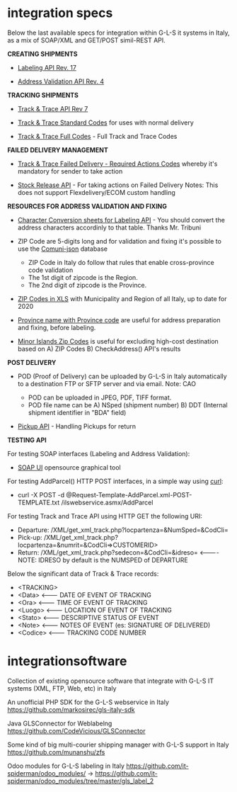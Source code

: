 # integration specs

Below the last available specs for integration within G-L-S it systems in Italy, as a mix of SOAP/XML and GET/POST simil-REST API.

**CREATING SHIPMENTS**
* [Labeling API Rev. 17](https://github.com/labelingdocuments/integrationsoftware/blob/master/MU162_Web%20Integrated%20Labeling%20Service_REV17.pdf)

* [Address Validation API Rev. 4](https://github.com/labelingdocuments/integrationsoftware/blob/master/MU163_Webservice_Checkaddress_rev_04.pdf)


**TRACKING SHIPMENTS**
* [Track & Trace API Rev 7](https://github.com/labelingdocuments/integrationsoftware/blob/master/MU40%20-%20Track%20%20Trace%20rev7.pdf)

* [Track & Trace Standard Codes](https://github.com/labelingdocuments/integrationsoftware/blob/master/standard_tracking_codes.xls) for uses with normal delivery

* [Track & Trace Full Codes](https://github.com/labelingdocuments/integrationsoftware/blob/master/codici_risultato_gls.xls) - Full Track and Trace Codes

**FAILED DELIVERY MANAGEMENT**

* [Track & Trace Failed Delivery - Required Actions Codes](https://github.com/labelingdocuments/integrationsoftware/blob/master/tracking_codes_requiring_sender_action.xlsx) whereby it's mandatory for sender to take action

* [Stock Release API](https://github.com/labelingdocuments/integrationsoftware/blob/master/MU276_SvincoloGiacenzeXML_70337bb8-9a58-440a-a7df-eb3270fcac96%20(1).pdf) - For taking actions on Failed Delivery Notes: This does not support Flexdelivery/ECOM custom handling

**RESOURCES FOR ADDRESS VALIDATION AND FIXING**

* [Character Conversion sheets for Labeling API](https://github.com/labelingdocuments/integrationsoftware/blob/master/GLS%20Webservice%20-%20Tabella%20Conversione.xlsx) - You should convert the address characters accordinly to that table. Thanks Mr. Tribuni

* ZIP Code are 5-digits long and for validation and fixing it's possible to use the [Comuni-json](https://github.com/matteocontrini/comuni-json) database
  * ZIP Code in Italy do follow that rules that enable cross-province code validation
   * The 1st digit of zipcode is the Region.
   * The 2nd digit of zipcode is the Province.

* [ZIP Codes in XLS](https://github.com/labelingdocuments/integrationsoftware/blob/master/CAP_ITALIA_2020.xlsx) with Municipality and Region of all Italy, up to date for 2020
 
* [Province name with Province code](https://github.com/labelingdocuments/integrationsoftware/blob/master/province-it.xls) are useful for address preparation and fixing, before labeling.

* [Minor Islands Zip Codes](https://github.com/labelingdocuments/integrationsoftware/blob/master/Isole_Minori_Rev6_Mar21.xlsx) is useful for excluding high-cost destination based on A) ZIP Codes B) CheckAddress() API's results

**POST DELIVERY**

* POD (Proof of Delivery) can be uploaded by G-L-S in Italy automatically to a destination FTP or SFTP server and via email. Note: CAO
  *  POD can be uploaded in JPEG, PDF, TIFF format.
  *  POD file name can be A) NSped (shipment number) B) DDT (Internal shipment identifier in "BDA" field) 

* [Pickup API](https://github.com/labelingdocuments/integrationsoftware/blob/master/MU302_Ritiri_XML_rev2_3d1def7c-da62-4692-b927-c9059c9187b8.pdf) - Handling Pickups for return

**TESTING API**

For testing SOAP interfaces (Labeling and Address Validation):
* [SOAP UI](https://www.soapui.org/tools/soapui/) opensource graphical tool

For testing AddParcel() HTTP POST interfaces, in a simple way using [curl](https://curl.se/):
* curl -X POST -d @Request-Template-AddParcel.xml-POST-TEMPLATE.txt /ilswebservice.asmx/AddParcel

For testing Track and Trace API using HTTP GET the following URI:
* Departure: /XML/get_xml_track.php?locpartenza=<WAREHOUSEOFDEPARTURE>&NumSped=<NUMSPED>&CodCli=<CUSTOMERID>
* Pick-up: /XML/get_xml_track.php?locpartenza=<WAREHOUSEOFPICKUP>&numrit=<NUMBEROFPICKUP>&CodCli=>CUSTOMERID>
* Return:  /XML/get_xml_track.php?sedecon=<WAREHOUSEOFDEPARTURE>&CodCli=<CUSTOMERID>&idreso=<IDRESO>   <---- NOTE: IDRESO by default is the NUMSPED of DEPARTURE
                                                                                                             
Below the significant data of Track & Trace records:

* \<TRACKING\>
 * \<Data\> <--- DATE OF EVENT OF TRACKING
 * \<Ora\> <--- TIME OF EVENT OF TRACKING
 * \<Luogo\> <--- LOCATION OF EVENT OF TRACKING
 * \<Stato\> <--- DESCRIPTIVE STATUS OF EVENT
 * \<Note\> <--- NOTES OF EVENT (es: SIGNATURE OF DELIVERED)
 * \<Codice\> <--- TRACKING CODE NUMBER
 
# integrationsoftware
Collection of existing opensource software that integrate with G-L-S  IT systems (XML, FTP, Web, etc) in Italy

An unofficial PHP SDK for the G-L-S webservice in Italy
https://github.com/markosirec/gls-italy-sdk

Java GLSConnector for Weblabelng
https://github.com/CodeVicious/GLSConnector

Some kind of big multi-courier shipping manager with G-L-S support in Italy
https://github.com/munanshu/zfs

Odoo modules for G-L-S labeling in Italy
https://github.com/it-spiderman/odoo_modules/ -> https://github.com/it-spiderman/odoo_modules/tree/master/gls_label_2
